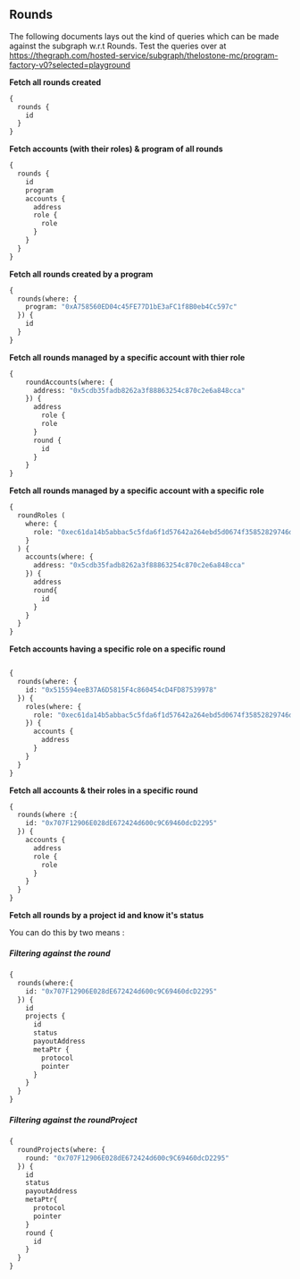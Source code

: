 ## Rounds

The following documents lays out the kind of queries which can be made against the subgraph w.r.t Rounds.
Test the queries over at https://thegraph.com/hosted-service/subgraph/thelostone-mc/program-factory-v0?selected=playground

**Fetch all rounds created**

```graphql
{
  rounds {
    id
  }
}
```

**Fetch accounts (with their roles) & program of all rounds**

```graphql
{
  rounds {
    id
    program
    accounts {
      address
      role {
        role
      }
    }
  }
}
```

**Fetch all rounds created by a program**

```graphql
{
  rounds(where: {
    program: "0xA758560ED04c45FE77D1bE3aFC1f8B0eb4Cc597c"
  }) {
    id
  }
}
```


**Fetch all rounds managed by a specific account with thier role**

```graphql
{
    roundAccounts(where: {
      address: "0x5cdb35fadb8262a3f88863254c870c2e6a848cca"
    }) {
      address
    	role {
        role
      }
      round {
        id
      }
    }
}
```

**Fetch all rounds managed by a specific account with a specific role**

```graphql
{
  roundRoles (
    where: {
      role: "0xec61da14b5abbac5c5fda6f1d57642a264ebd5d0674f35852829746dfb8174a5"
    }
  ) {
    accounts(where: {
      address: "0x5cdb35fadb8262a3f88863254c870c2e6a848cca"
    }) {
      address
      round{
        id
      }
    }
  }
}
```

**Fetch accounts having a specific role on a specific round**

```graphql

{
  rounds(where: {
    id: "0x515594eeB37A6D5815F4c860454cD4FD87539978"
  }) {
  	roles(where: {
      role: "0xec61da14b5abbac5c5fda6f1d57642a264ebd5d0674f35852829746dfb8174a5"
    }) {
      accounts {
        address
      }
    }
  }
}
```


**Fetch all accounts & their roles in a specific round**
```graphql
{
  rounds(where :{
    id: "0x707F12906E028dE672424d600c9C69460dcD2295"
  }) {
    accounts {
      address
      role {
        role
      }
    }
  }
}
```

**Fetch all rounds by a project id and know it's status**

You can do this by two means :
##### Filtering against the round

```graphql
{
  rounds(where:{
    id: "0x707F12906E028dE672424d600c9C69460dcD2295"
  }) {
    id
    projects {
      id
      status
      payoutAddress
      metaPtr {
        protocol
        pointer
      }
    }
  }
}
```

##### Filtering against the roundProject


```graphql
{
  roundProjects(where: {
    round: "0x707F12906E028dE672424d600c9C69460dcD2295"
  }) {
    id
    status
    payoutAddress
    metaPtr{
      protocol
      pointer
    }
    round {
      id
    }
  }
}
```